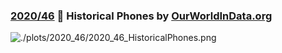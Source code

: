 ### [2020/46](https://github.com/Z3tt/TidyTuesday/tree/master/R/2020_46_HistoricalPhones.Rmd) 📱 Historical Phones by [OurWorldInData.org](https://ourworldindata.org/technology-adoption#technology-leapfrogging)

![./plots/2020_46/2020_46_HistoricalPhones.png](https://raw.githubusercontent.com/Z3tt/TidyTuesday/master/plots/2020_46/2020_46_HistoricalPhones.png)
